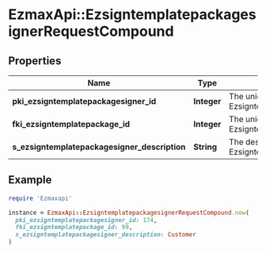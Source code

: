 # EzmaxApi::EzsigntemplatepackagesignerRequestCompound

## Properties

| Name | Type | Description | Notes |
| ---- | ---- | ----------- | ----- |
| **pki_ezsigntemplatepackagesigner_id** | **Integer** | The unique ID of the Ezsigntemplatepackagesigner | [optional] |
| **fki_ezsigntemplatepackage_id** | **Integer** | The unique ID of the Ezsigntemplatepackage |  |
| **s_ezsigntemplatepackagesigner_description** | **String** | The description of the Ezsigntemplatepackagesigner |  |

## Example

```ruby
require 'Ezmaxapi'

instance = EzmaxApi::EzsigntemplatepackagesignerRequestCompound.new(
  pki_ezsigntemplatepackagesigner_id: 174,
  fki_ezsigntemplatepackage_id: 99,
  s_ezsigntemplatepackagesigner_description: Customer
)
```

